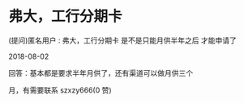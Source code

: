 # 弗大，工行分期卡

(提问)匿名用户 : 弗大，工行分期卡 是不是只能月供半年之后 才能申请了

2018-08-02

回答：基本都是要求半年月供了，还有渠道可以做月供三个

月，有需要联系 szxzy666(0 赞)